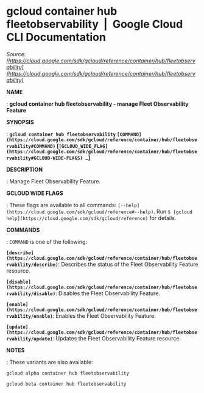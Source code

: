 # gcloud container hub fleetobservability  |  Google Cloud CLI Documentation

*Source: [https://cloud.google.com/sdk/gcloud/reference/container/hub/fleetobservability](https://cloud.google.com/sdk/gcloud/reference/container/hub/fleetobservability)*

**NAME**

: **gcloud container hub fleetobservability - manage Fleet Observability Feature**

**SYNOPSIS**

: **`gcloud container hub fleetobservability` `[COMMAND](https://cloud.google.com/sdk/gcloud/reference/container/hub/fleetobservability#COMMAND)` [`[GCLOUD_WIDE_FLAG](https://cloud.google.com/sdk/gcloud/reference/container/hub/fleetobservability#GCLOUD-WIDE-FLAGS) …`]**

**DESCRIPTION**

: Manage Fleet Observability Feature.

**GCLOUD WIDE FLAGS**

: These flags are available to all commands: `[--help](https://cloud.google.com/sdk/gcloud/reference#--help)`.
Run `$ [gcloud help](https://cloud.google.com/sdk/gcloud/reference)` for details.

**COMMANDS**

: ``COMMAND`` is one of the following:

**`[describe](https://cloud.google.com/sdk/gcloud/reference/container/hub/fleetobservability/describe)`**:
Describes the status of the Fleet Observability Feature resource.

**`[disable](https://cloud.google.com/sdk/gcloud/reference/container/hub/fleetobservability/disable)`**:
Disables the Fleet Observability Feature.

**`[enable](https://cloud.google.com/sdk/gcloud/reference/container/hub/fleetobservability/enable)`**:
Enables the Fleet Observability Feature.

**`[update](https://cloud.google.com/sdk/gcloud/reference/container/hub/fleetobservability/update)`**:
Updates the Fleet Observability Feature resource.

**NOTES**

: These variants are also available:

```
gcloud alpha container hub fleetobservability
```

```
gcloud beta container hub fleetobservability
```